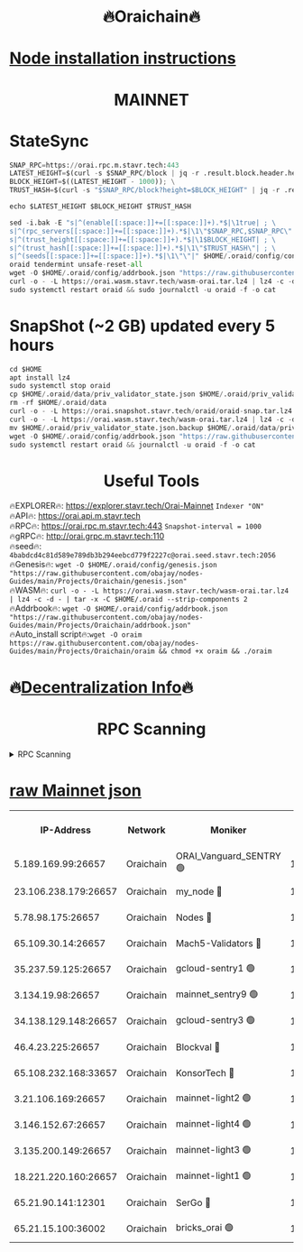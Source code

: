 <h1 align="center"> 🔥Oraichain🔥</h1>

[Node installation instructions](https://github.com/obajay/nodes-Guides/tree/main/Projects/Oraichain)
=
<h1 align="center"> MAINNET</h1>

# StateSync
```python
SNAP_RPC=https://orai.rpc.m.stavr.tech:443
LATEST_HEIGHT=$(curl -s $SNAP_RPC/block | jq -r .result.block.header.height); \
BLOCK_HEIGHT=$((LATEST_HEIGHT - 1000)); \
TRUST_HASH=$(curl -s "$SNAP_RPC/block?height=$BLOCK_HEIGHT" | jq -r .result.block_id.hash)

echo $LATEST_HEIGHT $BLOCK_HEIGHT $TRUST_HASH

sed -i.bak -E "s|^(enable[[:space:]]+=[[:space:]]+).*$|\1true| ; \
s|^(rpc_servers[[:space:]]+=[[:space:]]+).*$|\1\"$SNAP_RPC,$SNAP_RPC\"| ; \
s|^(trust_height[[:space:]]+=[[:space:]]+).*$|\1$BLOCK_HEIGHT| ; \
s|^(trust_hash[[:space:]]+=[[:space:]]+).*$|\1\"$TRUST_HASH\"| ; \
s|^(seeds[[:space:]]+=[[:space:]]+).*$|\1\"\"|" $HOME/.oraid/config/config.toml
oraid tendermint unsafe-reset-all
wget -O $HOME/.oraid/config/addrbook.json "https://raw.githubusercontent.com/obajay/nodes-Guides/main/Projects/Oraichain/addrbook.json"
curl -o - -L https://orai.wasm.stavr.tech/wasm-orai.tar.lz4 | lz4 -c -d - | tar -x -C $HOME/.oraid --strip-components 2
sudo systemctl restart oraid && sudo journalctl -u oraid -f -o cat
```
# SnapShot (~2 GB) updated every 5 hours
```python
cd $HOME
apt install lz4
sudo systemctl stop oraid
cp $HOME/.oraid/data/priv_validator_state.json $HOME/.oraid/priv_validator_state.json.backup
rm -rf $HOME/.oraid/data
curl -o - -L https://orai.snapshot.stavr.tech/oraid/oraid-snap.tar.lz4 | lz4 -c -d - | tar -x -C $HOME/.oraid --strip-components 2
curl -o - -L https://orai.wasm.stavr.tech/wasm-orai.tar.lz4 | lz4 -c -d - | tar -x -C $HOME/.oraid --strip-components 2
mv $HOME/.oraid/priv_validator_state.json.backup $HOME/.oraid/data/priv_validator_state.json
wget -O $HOME/.oraid/config/addrbook.json "https://raw.githubusercontent.com/obajay/nodes-Guides/main/Projects/Oraichain/addrbook.json"
sudo systemctl restart oraid && journalctl -u oraid -f -o cat
```

 <h1 align="center"> Useful Tools</h1>

🔥EXPLORER🔥:     https://explorer.stavr.tech/Orai-Mainnet        `Indexer "ON"` \
🔥API🔥:          https://orai.api.m.stavr.tech \
🔥RPC🔥:          https://orai.rpc.m.stavr.tech:443              `Snapshot-interval = 1000` \
🔥gRPC🔥:         http://orai.grpc.m.stavr.tech:110 \
🔥seed🔥:      `4babdcd4c81d589e789db3b294eebcd779f2227c@orai.seed.stavr.tech:2056` \
🔥Genesis🔥:   `wget -O $HOME/.oraid/config/genesis.json "https://raw.githubusercontent.com/obajay/nodes-Guides/main/Projects/Oraichain/genesis.json"` \
🔥WASM🔥:      `curl -o - -L https://orai.wasm.stavr.tech/wasm-orai.tar.lz4 | lz4 -c -d - | tar -x -C $HOME/.oraid --strip-components 2` \
🔥Addrbook🔥:  `wget -O $HOME/.oraid/config/addrbook.json "https://raw.githubusercontent.com/obajay/nodes-Guides/main/Projects/Oraichain/addrbook.json"` \
🔥Auto_install script🔥:`wget -O oraim https://raw.githubusercontent.com/obajay/nodes-Guides/main/Projects/Oraichain/oraim && chmod +x oraim && ./oraim`

🔥[Decentralization Info](https://github.com/obajay/StateSync-snapshots/tree/main/Projects/Oraichain/Decentralization)🔥
=
<h1 align="center"> RPC Scanning</h1>

<details>
<summary>RPC Scanning</summary>

<h2 align="center"> We scan nodes in real time every 4 hours. And we provide the final result of RPC endpoints.
We cannot influence the operation of these nodes in any way. </h2>


```python
If Voting Power is higher than 0 --> then the Node is a validator of the network and may be subject to attack and be a potential threat to the chain.
```
```python
We marked such validators with a red symbol
```

</details>

[raw Mainnet json](https://rpc-check.oraim.stavr.tech/oraim/rpc-oraim-result.json)
=


<table><tr><th>IP-Address</th><th>Network</th><th>Moniker</th><th>Latest Block Height</th><th>Earliest Block Height</th><th>Catching Up</th><th>Tx Index</th><th>Voting Power</th><th>Scan Time</th></tr><tr><td>5.189.169.99:26657</td><td>Oraichain</td><td>ORAI_Vanguard_SENTRY 🟢</td><td>15924451</td><td>0</td><td>False</td><td>on</td><td>0</td><td>2024-02-24T23:48:29.040509713UTC</td></tr><tr><td>23.106.238.179:26657</td><td>Oraichain</td><td>my_node 🔴</td><td>15924454</td><td>0</td><td>False</td><td>on</td><td>301544</td><td>2024-02-24T23:48:46.091084704UTC</td></tr><tr><td>5.78.98.175:26657</td><td>Oraichain</td><td>Nodes 🔴</td><td>15924456</td><td>0</td><td>False</td><td>off</td><td>166278</td><td>2024-02-24T23:48:55.608517301UTC</td></tr><tr><td>65.109.30.14:26657</td><td>Oraichain</td><td>Mach5-Validators 🔴</td><td>15924460</td><td>0</td><td>False</td><td>off</td><td>644</td><td>2024-02-24T23:49:18.033264697UTC</td></tr><tr><td>35.237.59.125:26657</td><td>Oraichain</td><td>gcloud-sentry1 🟢</td><td>15924451</td><td>1</td><td>False</td><td>on</td><td>0</td><td>2024-02-24T23:48:24.586413602UTC</td></tr><tr><td>3.134.19.98:26657</td><td>Oraichain</td><td>mainnet_sentry9 🟢</td><td>15924455</td><td>1</td><td>False</td><td>on</td><td>0</td><td>2024-02-24T23:48:51.926605811UTC</td></tr><tr><td>34.138.129.148:26657</td><td>Oraichain</td><td>gcloud-sentry3 🟢</td><td>15924458</td><td>1</td><td>False</td><td>on</td><td>0</td><td>2024-02-24T23:49:06.013646408UTC</td></tr><tr><td>46.4.23.225:26657</td><td>Oraichain</td><td>Blockval 🔴</td><td>15924461</td><td>10774049</td><td>False</td><td>off</td><td>288607</td><td>2024-02-24T23:49:22.843602014UTC</td></tr><tr><td>65.108.232.168:33657</td><td>Oraichain</td><td>KonsorTech 🔴</td><td>15924451</td><td>14344801</td><td>False</td><td>off</td><td>50569</td><td>2024-02-24T23:48:23.938773464UTC</td></tr><tr><td>3.21.106.169:26657</td><td>Oraichain</td><td>mainnet-light2 🟢</td><td>15924455</td><td>15275144</td><td>False</td><td>on</td><td>0</td><td>2024-02-24T23:48:48.850396991UTC</td></tr><tr><td>3.146.152.67:26657</td><td>Oraichain</td><td>mainnet-light4 🟢</td><td>15924456</td><td>15275144</td><td>False</td><td>on</td><td>0</td><td>2024-02-24T23:48:54.686201147UTC</td></tr><tr><td>3.135.200.149:26657</td><td>Oraichain</td><td>mainnet-light3 🟢</td><td>15924457</td><td>15275144</td><td>False</td><td>on</td><td>0</td><td>2024-02-24T23:48:58.474121308UTC</td></tr><tr><td>18.221.220.160:26657</td><td>Oraichain</td><td>mainnet-light1 🟢</td><td>15924457</td><td>15643601</td><td>False</td><td>on</td><td>0</td><td>2024-02-24T23:49:03.244618501UTC</td></tr><tr><td>65.21.90.141:12301</td><td>Oraichain</td><td>SerGo 🔴</td><td>15924458</td><td>15824458</td><td>False</td><td>off</td><td>1</td><td>2024-02-24T23:49:08.519452144UTC</td></tr><tr><td>65.21.15.100:36002</td><td>Oraichain</td><td>bricks_orai 🟢</td><td>15924461</td><td>15848470</td><td>False</td><td>on</td><td>0</td><td>2024-02-24T23:49:22.534922844UTC</td></tr></table>
